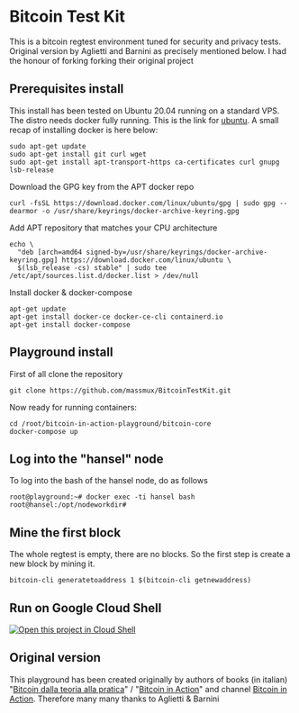 # Bitcoin Test Kit

This is a bitcoin regtest environment tuned for security and privacy tests. Original version by Aglietti and Barnini as precisely mentioned below. I had the honour of forking forking their original project

## Prerequisites install

This install has been tested on Ubuntu 20.04 running on a standard VPS. The distro needs docker fully running. This is the link for [ubuntu](https://docs.docker.com/engine/install/ubuntu/). A small recap of installing docker is here below:

```
sudo apt-get update
sudo apt-get install git curl wget
sudo apt-get install apt-transport-https ca-certificates curl gnupg lsb-release
```

Download the GPG key from the APT docker repo

```
curl -fsSL https://download.docker.com/linux/ubuntu/gpg | sudo gpg --dearmor -o /usr/share/keyrings/docker-archive-keyring.gpg
```

Add APT repository that matches your CPU architecture

```
echo \
  "deb [arch=amd64 signed-by=/usr/share/keyrings/docker-archive-keyring.gpg] https://download.docker.com/linux/ubuntu \
  $(lsb_release -cs) stable" | sudo tee /etc/apt/sources.list.d/docker.list > /dev/null
```

Install docker & docker-compose

```
apt-get update
apt-get install docker-ce docker-ce-cli containerd.io
apt-get install docker-compose
```

## Playground install

First of all clone the repository

```
git clone https://github.com/massmux/BitcoinTestKit.git
```

Now ready for running containers:

```
cd /root/bitcoin-in-action-playground/bitcoin-core
docker-compose up
```

## Log into the "hansel" node

To log into the bash of the hansel node, do as follows


```
root@playground:~# docker exec -ti hansel bash
root@hansel:/opt/nodeworkdir# 
```

## Mine the first block

The whole regtest is empty, there are no blocks. So the first step is create a new block by mining it. 

```
bitcoin-cli generatetoaddress 1 $(bitcoin-cli getnewaddress)
```

## Run on Google Cloud Shell

[![Open this project in Cloud
Shell](http://gstatic.com/cloudssh/images/open-btn.png)](https://console.cloud.google.com/cloudshell/open?git_repo=https://github.com/bitcoin-dalla-teoria-alla-pratica/bitcoin-in-action-playground.git&tutorial=gcp-shell-tutorial.md&shellonly=true)

## Original version

This playground has been created originally by authors of books (in italian) "[Bitcoin dalla teoria alla pratica](https://www.amazon.com/Bitcoin-Dalla-teoria-pratica-Italian/dp/B07SNNNL2P)" / "[Bitcoin in Action](https://www.amazon.com/gp/product/B08NL5ZV6X)" and channel [Bitcoin in Action](https://www.youtube.com/BitcoinInAction). Therefore many many thanks to Aglietti & Barnini



